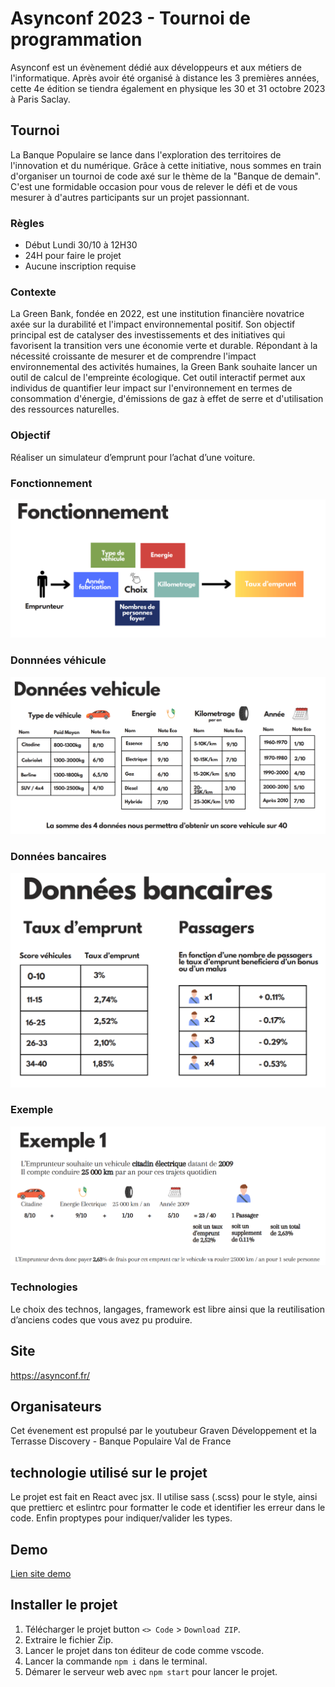 # Asynconf 2023 - Tournoi de programmation
Asynconf est un évènement dédié aux développeurs et aux métiers de l'informatique. Après avoir été organisé à distance les 3 premières années, cette 4e édition se tiendra également en physique les 30 et 31 octobre 2023 à Paris Saclay.

## Tournoi
La Banque Populaire se lance dans l'exploration des territoires de l'innovation et du numérique. Grâce à cette initiative, nous sommes en train d'organiser un tournoi de code axé sur le thème de la "Banque de demain". C'est une formidable occasion pour vous de relever le défi et de vous mesurer à d'autres participants sur un projet passionnant.

### Règles
- Début Lundi 30/10 à 12H30
- 24H pour faire le projet
- Aucune inscription requise

### Contexte
La Green Bank, fondée en 2022, est une institution financière novatrice axée sur la durabilité et l'impact environnemental positif. Son objectif principal est de catalyser des investissements et des initiatives qui favorisent la transition vers une économie verte et durable.
Répondant à la nécessité croissante de mesurer et de comprendre l'impact environnemental des activités humaines, la Green Bank souhaite lancer un outil de calcul de l'empreinte écologique.
Cet outil interactif permet aux individus de quantifier leur impact sur l'environnement en termes de consommation d'énergie, d'émissions de gaz à effet de serre et d'utilisation des ressources naturelles.

### Objectif 
Réaliser un simulateur d’emprunt pour l’achat d’une voiture.

### Fonctionnement
![Fonctionnement](https://raw.githubusercontent.com/tempetflamer/Assets/main/event/asynconf2023/sujet_fonctionnement.png)

### Donnnées véhicule

![data vehicule](https://raw.githubusercontent.com/tempetflamer/Assets/main/event/asynconf2023/sujet_donnees_vehicule.png)

### Données bancaires

![data bancaires](https://raw.githubusercontent.com/tempetflamer/Assets/main/event/asynconf2023/sujet_donnees_bancaires.png)

### Exemple
![exemple](https://raw.githubusercontent.com/tempetflamer/Assets/main/event/asynconf2023/sujet_exemple1.png)


### Technologies
Le choix des technos, langages, framework est libre ainsi que la reutilisation d’anciens codes que vous avez pu produire.

## Site
https://asynconf.fr/

## Organisateurs
Cet évenement est propulsé par le youtubeur Graven Développement et la Terrasse Discovery - Banque Populaire Val de France

## technologie utilisé sur le projet
Le projet est fait en React avec jsx. Il utilise sass (.scss) pour le style, ainsi que prettierc et eslintrc pour formatter le code et identifier les erreur dans le code. Enfin proptypes pour indiquer/valider les types.

## Demo
[Lien site demo](https://tournoi.asynconf2023-nlecroq.netlify.app/)

## Installer le projet
1. Télécharger le projet button `<> Code` > `Download ZIP`.
2. Extraire le fichier Zip.
3. Lancer le projet dans ton éditeur de code comme vscode.
4. Lancer la commande `npm i` dans le terminal.
5. Démarer le serveur web avec `npm start` pour lancer le projet. 